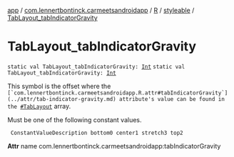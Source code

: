 [app](../../../index.md) / [com.lennertbontinck.carmeetsandroidapp](../../index.md) / [R](../index.md) / [styleable](index.md) / [TabLayout_tabIndicatorGravity](./-tab-layout_tab-indicator-gravity.md)

# TabLayout_tabIndicatorGravity

`static val TabLayout_tabIndicatorGravity: `[`Int`](https://kotlinlang.org/api/latest/jvm/stdlib/kotlin/-int/index.html)
`static val TabLayout_tabIndicatorGravity: `[`Int`](https://kotlinlang.org/api/latest/jvm/stdlib/kotlin/-int/index.html)

This symbol is the offset where the ``[`com.lennertbontinck.carmeetsandroidapp.R.attr#tabIndicatorGravity`](../attr/tab-indicator-gravity.md) attribute's value can be found in the ``[`#TabLayout`](-tab-layout.md) array.

Must be one of the following constant values.

     ConstantValueDescription bottom0 center1 stretch3 top2

**Attr**
name com.lennertbontinck.carmeetsandroidapp:tabIndicatorGravity

